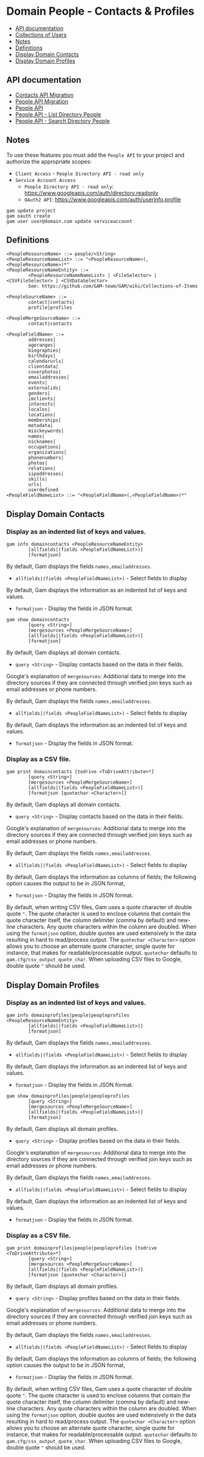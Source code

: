 # Domain People - Contacts & Profiles
- [API documentation](#api-documentation)
- [Collections of Users](Collections-of-Users)
- [Notes](#notes)
- [Definitions](#definitions)
- [Display Domain Contacts](#display-domain-contacts)
- [Display Domain Profiles](#display-domain-profiles)

## API documentation
* [Contacts API Migration](https://developers.google.com/people/contacts-api-migration)
* [People API Migration](https://developers.google.com/people)
* [People API](https://developers.google.com/people/api/rest)
* [People API - List Directory People](https://developers.google.com/people/api/rest/v1/people/listDirectoryPeople)
* [People API - Search Directory People](https://developers.google.com/people/api/rest/v1/people/searchDirectoryPeople)

## Notes
To use these features you must add the `People API` to your project and authorize the appropriate scopes:
* `Client Access` - `People Directory API - read only`
* `Service Account Access`
  * `People Directory API - read only`: https://www.googleapis.com/auth/directory.readonly
  * `OAuth2 API`: https://www.googleapis.com/auth/userinfo.profile
```
gam update project
gam oauth create
gam user user@domain.com update serviceaccount
```

## Definitions
```
<PeopleResourceName> ::= people/<String>
<PeopleResourceNameList> ::= "<PeopleResourceName>(,<PeopleResourceName>)*"
<PeopleResourceNameEntity> ::=
        <PeopleResourceNameNameList> | <FileSelector> | <CSVFileSelector> | <CSVDataSelector>
        See: https://github.com/GAM-team/GAM/wiki/Collections-of-Items

<PeopleSourceName> ::=
        contact|contacts|
        profile|profiles

<PeopleMergeSourceName> ::=
        contact|contacts

<PeopleFieldName> ::=
        addresses|
        ageranges|
        biographies|
        birthdays|
        calendarurls|
        clientdata|
        coverphotos|
        emailaddresses|
        events|
        externalids|
        genders|
        imclients|
        interests|
        locales|
        locations|
        memberships|
        metadata|
        misckeywords|
        names|
        nicknames|
        occupations|
        organizations|
        phonenumbers|
        photos|
        relations|
        sipaddresses|
        skills|
        urls|
        userdefined
<PeopleFieldNameList> ::= "<PeopleFieldName>(,<PeopleFieldName>)*"
```

## Display Domain Contacts
### Display as an indented list of keys and values.
```
gam info domaincontacts <PeopleResourceNameEntity>
        [allfields|(fields <PeopleFieldNameList>)]
        [formatjson]
```
By default, Gam displays the fields `names,emailaddresses`.
* `allfields|(fields <PeopleFieldNameList>)` - Select fields to display

By default, Gam displays the information as an indented list of keys and values.
* `formatjson` - Display the fields in JSON format.
```
gam show domaincontacts
        [query <String>]
        [mergesources <PeopleMergeSourceName>]
        [allfields|(fields <PeopleFieldNameList>)]
        [formatjson]
```
By default, Gam displays all domain contacts.
* `query <String>` - Display contacts based on the data in their fields.

Google's explanation of `mergesources`: Additional data to merge into the directory sources
if they are connected through verified join keys such as email addresses or phone numbers.

By default, Gam displays the fields `names,emailaddresses`.
* `allfields|(fields <PeopleFieldNameList>)` - Select fields to display

By default, Gam displays the information as an indented list of keys and values.
* `formatjson` - Display the fields in JSON format.

### Display as a CSV file.
```
gam print domaincontacts [todrive <ToDriveAttribute>*]
        [query <String>]
        [mergesources <PeopleMergeSourceName>]
        [allfields|(fields <PeopleFieldNameList>)]
        [formatjson [quotechar <Character>]]
```
By default, Gam displays all domain contacts.
* `query <String>` - Display contacts based on the data in their fields.

Google's explanation of `mergesources`: Additional data to merge into the directory sources
if they are connected through verified join keys such as email addresses or phone numbers.

By default, Gam displays the fields `names,emailaddresses`.
* `allfields|(fields <PeopleFieldNameList>)` - Select fields to display

By default, Gam displays the information as columns of fields; the following option causes the output to be in JSON format,
* `formatjson` - Display the fields in JSON format.

By default, when writing CSV files, Gam uses a quote character of double quote `"`. The quote character is used to enclose columns that contain
the quote character itself, the column delimiter (comma by default) and new-line characters. Any quote characters within the column are doubled.
When using the `formatjson` option, double quotes are used extensively in the data resulting in hard to read/process output.
The `quotechar <Character>` option allows you to choose an alternate quote character, single quote for instance, that makes for readable/processable output.
`quotechar` defaults to `gam.cfg/csv_output_quote_char`. When uploading CSV files to Google, double quote `"` should be used.

## Display Domain Profiles
### Display as an indented list of keys and values.
```
gam info domainprofiles|people|peopleprofiles <PeopleResourceNameEntity>
        [allfields|(fields <PeopleFieldNameList>)]
        [formatjson]
```
By default, Gam displays the fields `names,emailaddresses`.
* `allfields|(fields <PeopleFieldNameList>)` - Select fields to display

By default, Gam displays the information as an indented list of keys and values.
* `formatjson` - Display the fields in JSON format.
```
gam show domainprofiles|people|peopleprofiles
        [query <String>]
        [mergesources <PeopleMergeSourceName>]
        [allfields|(fields <PeopleFieldNameList>)]
        [formatjson]
```
By default, Gam displays all domain profiles.
* `query <String>` - Display profiles based on the data in their fields.

Google's explanation of `mergesources`: Additional data to merge into the directory sources
if they are connected through verified join keys such as email addresses or phone numbers.

By default, Gam displays the fields `names,emailaddresses`.
* `allfields|(fields <PeopleFieldNameList>)` - Select fields to display

By default, Gam displays the information as an indented list of keys and values.
* `formatjson` - Display the fields in JSON format.

### Display as a CSV file.
```
gam print domainprofiles|people|peopleprofiles [todrive <ToDriveAttribute>*]
        [query <String>]
        [mergesources <PeopleMergeSourceName>]
        [allfields|(fields <PeopleFieldNameList>)]
        [formatjson [quotechar <Character>]]
```
By default, Gam displays all domain profiles.
* `query <String>` - Display profiles based on the data in their fields.

Google's explanation of `mergesources`: Additional data to merge into the directory sources
if they are connected through verified join keys such as email addresses or phone numbers.

By default, Gam displays the fields `names,emailaddresses`.
* `allfields|(fields <PeopleFieldNameList>)` - Select fields to display

By default, Gam displays the information as columns of fields; the following option causes the output to be in JSON format,
* `formatjson` - Display the fields in JSON format.

By default, when writing CSV files, Gam uses a quote character of double quote `"`. The quote character is used to enclose columns that contain
the quote character itself, the column delimiter (comma by default) and new-line characters. Any quote characters within the column are doubled.
When using the `formatjson` option, double quotes are used extensively in the data resulting in hard to read/process output.
The `quotechar <Character>` option allows you to choose an alternate quote character, single quote for instance, that makes for readable/processable output.
`quotechar` defaults to `gam.cfg/csv_output_quote_char`. When uploading CSV files to Google, double quote `"` should be used.
